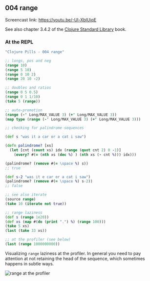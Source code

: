 ## 004 range

Screencast link: https://youtu.be/-Ul-XbIUiqE

See also chapter 3.4.2 of the [Clojure Standard Library](https://www.manning.com/books/clojure-standard-library) book.

### At the REPL

```clojure
"Clojure Pills - 004 range"

;; longs, pos and neg
(range 10)
(range 5 10)
(range 0 10 2)
(range 20 10 -2)

;; doubles and ratios
(range 0 5 0.5)
(range 0 1 1/10)
(take 5 (range))

;; auto-promotion
(range (-' Long/MAX_VALUE 3) (+' Long/MAX_VALUE 3))
(map type (range (-' Long/MAX_VALUE 3) (+' Long/MAX_VALUE 3)))

;; checking for palindrome sequences

(def s "was it a car or a cat i saw")

(defn palindrome? [xs]
  (let [cnt (count xs) idx (range (quot cnt 2) 0 -1)]
    (every? #(= (nth xs (dec %) ) (nth xs (- cnt %))) idx)))

(palindrome? (remove #(= \space %) s))
;; true

(def s-2 "was it e car or a cat i saw")
(palindrome? (remove #(= \space %) s-2))
;; false

;; see also iterate
(source range)
(take 10 (iterate not true))

;; range laziness
(def s (range 1e20))
(def xs (map #(do (print ".") %) (range 100)))
(take 5 xs)
(last (take 33 xs))

;; at the profiler (see below)
(last (range 1000000000))

```

Visualizing `range` laziness at the profiler. In general you need to pay attention at not retaining the head of the sequence, which sometimes happens in subtle ways.

![range at the profiler](https://github.com/reborg/clojure-pills/blob/master/pics/004-range.png)
